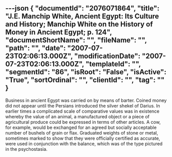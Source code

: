 ---json
{
  "documentId": "2076071864",
  "title": "J.E. Manchip White, Ancient Egypt: Its Culture and History; Manchip White on the History of Money in Ancient Egypt; p. 124",
  "documentShortName": "",
  "fileName": "",
  "path": "",
  "date": "2007-07-23T02:06:13.000Z",
  "modificationDate": "2007-07-23T02:06:13.000Z",
  "templateId": "",
  "segmentId": "86",
  "isRoot": "False",
  "isActive": "True",
  "sortOrdinal": "",
  "clientId": "",
  "tag": ""
}
---

Business in ancient Egypt was carried on by means of barter. Coined money did not appear until the Persians introduced the silver shekel of Darius. In earlier times a complicated scale of comparative values was in existence whereby the value of an animal, a manufactured object or a piece of agricultural produce could be expressed in terms of other articles. A cow, for example, would be exchanged for an agreed but socially acceptable number of bushels of grain or flax. Graduated weights of stone or metal, sometimes marked to show that they were officially certified as accurate, were used in conjunction with the balance, which was of the type pictured in the psychostasia.
